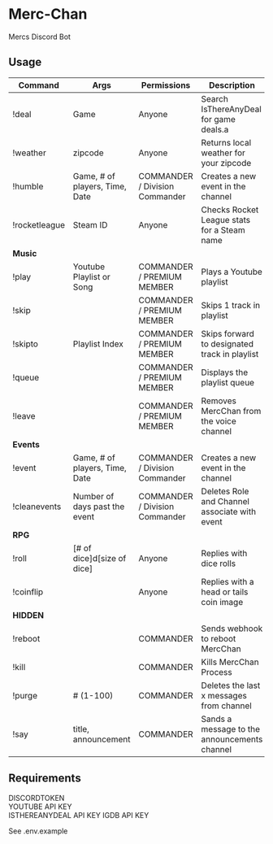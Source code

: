 # Merc-Chan

Mercs Discord Bot

## Usage

| Command       | Args                           | Permissions                    | Description                                   |
| ------------- | ------------------------------ | ------------------------------ | --------------------------------------------- |
| !deal         | Game                           | Anyone                         | Search IsThereAnyDeal for game deals.a        |
| !weather      | zipcode                        | Anyone                         | Returns local weather for your zipcode        |
| !humble       | Game, # of players, Time, Date | COMMANDER / Division Commander | Creates a new event in the channel            |
| !rocketleague | Steam ID                       | Anyone                         | Checks Rocket League stats for a Steam name   |
| **Music**     |                                |                                |                                               |
| !play         | Youtube Playlist or Song       | COMMANDER / PREMIUM MEMBER     | Plays a Youtube playlist                      |
| !skip         |                                | COMMANDER / PREMIUM MEMBER     | Skips 1 track in playlist                     |
| !skipto       | Playlist Index                 | COMMANDER / PREMIUM MEMBER     | Skips forward to designated track in playlist |
| !queue        |                                | COMMANDER / PREMIUM MEMBER     | Displays the playlist queue                   |
| !leave        |                                | COMMANDER / PREMIUM MEMBER     | Removes MercChan from the voice channel       |
| **Events**    |                                |                                |                                               |
| !event        | Game, # of players, Time, Date | COMMANDER / Division Commander | Creates a new event in the channel            |
| !cleanevents  | Number of days past the event  | COMMANDER / Division Commander | Deletes Role and Channel associate with event |
| **RPG**       |                                |                                |                                               |
| !roll         | [# of dice]d[size of dice]     | Anyone                         | Replies with dice rolls                       |
| !coinflip     |                                | Anyone                         | Replies with a head or tails coin image       |
| **HIDDEN**    |                                |                                |                                               |
| !reboot       |                                | COMMANDER                      | Sends webhook to reboot MercChan              |
| !kill         |                                | COMMANDER                      | Kills MercChan Process                        |
| !purge        | # (1-100)                      | COMMANDER                      | Deletes the last x messages from channel      |
| !say          | title, announcement            | COMMANDER                      | Sands a message to the announcements channel  |

## Requirements

DISCORDTOKEN  
YOUTUBE API KEY  
ISTHEREANYDEAL API KEY
IGDB API KEY

See .env.example
